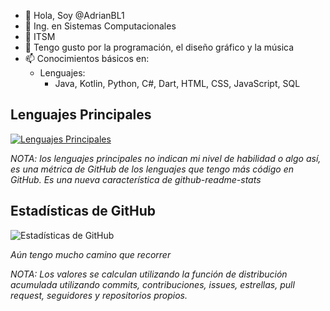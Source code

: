 - 👋 Hola, Soy @AdrianBL1
- 👀 Ing. en Sistemas Computacionales
- 🌱 ITSM
- 💞️ Tengo gusto por la programación, el diseño gráfico y la música
- 📫 Conocimientos básicos en:
  *  Lenguajes:
      - Java, Kotlin, Python, C#, Dart, HTML, CSS, JavaScript, SQL

## Lenguajes Principales
[![Lenguajes Principales](https://github-readme-stats.vercel.app/api/top-langs/?username=adrianbl1&layout=compact)](https://github.com/anuraghazra/github-readme-stats)

_NOTA: los lenguajes principales no indican mi nivel de habilidad o algo así, es una métrica de GitHub de los lenguajes que tengo más código en GitHub. Es una nueva característica de github-readme-stats_

## Estadísticas de GitHub

![Estadísticas de GitHub](https://github-readme-stats.vercel.app/api?username=adrianbl1&show_icons=true&theme=radical)

_Aún tengo mucho camino que recorrer_

_NOTA: Los valores se calculan utilizando la función de distribución acumulada utilizando commits, contribuciones, issues, estrellas, pull request, seguidores y repositorios propios._

<!---
AdrianBL1/AdrianBL1 is a ✨ special ✨ repository because its `README.md` (this file) appears on your GitHub profile.
You can click the Preview link to take a look at your changes.
--->
